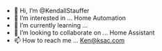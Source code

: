 - 👋 Hi, I’m @KendallStauffer
- 👀 I’m interested in ... Home Automation
- 🌱 I’m currently learning ... 
- 💞️ I’m looking to collaborate on ... Home Assistant
- 📫 How to reach me ... Ken@ksac.com

<!---
KendallStauffer/KendallStauffer is a ✨ special ✨ repository because its `README.md` (this file) appears on your GitHub profile.
You can click the Preview link to take a look at your changes.
--->
